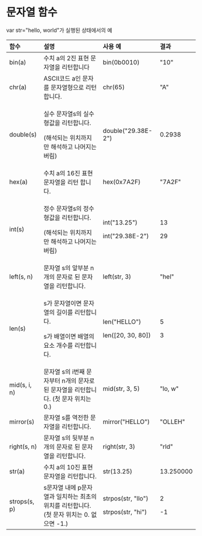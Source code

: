 # 문자열 함수

var str="hello, world"가 실행된 상태에서의 예

<table>
  <thead>
    <tr>
      <th style="text-align:left">&#xD568;&#xC218;</th>
      <th style="text-align:left">&#xC124;&#xBA85;</th>
      <th style="text-align:left">&#xC0AC;&#xC6A9; &#xC608;</th>
      <th style="text-align:left">&#xACB0;&#xACFC;</th>
    </tr>
  </thead>
  <tbody>
    <tr>
      <td style="text-align:left">bin(a)</td>
      <td style="text-align:left">&#xC218;&#xCE58; a&#xC758; 2&#xC9C4; &#xD45C;&#xD604; &#xBB38;&#xC790;&#xC5F4;&#xC744;
        &#xB9AC;&#xD134;&#xD569;&#xB2C8;&#xB2E4;</td>
      <td style="text-align:left">bin(0b0010)</td>
      <td style="text-align:left">&quot;10&quot;</td>
    </tr>
    <tr>
      <td style="text-align:left">chr(a)</td>
      <td style="text-align:left">ASCII&#xCF54;&#xB4DC; a&#xC778; &#xBB38;&#xC790;&#xB97C; &#xBB38;&#xC790;&#xC5F4;&#xD615;&#xC73C;&#xB85C;
        &#xB9AC;&#xD134;&#xD569;&#xB2C8;&#xB2E4;.</td>
      <td style="text-align:left">chr(65)</td>
      <td style="text-align:left">&quot;A&quot;</td>
    </tr>
    <tr>
      <td style="text-align:left">double(s)</td>
      <td style="text-align:left">
        <p>&#xC2E4;&#xC218; &#xBB38;&#xC790;&#xC5F4;s&#xC758; &#xC2E4;&#xC218;&#xD615;&#xAC12;&#xC744;
          &#xB9AC;&#xD134;&#xD569;&#xB2C8;&#xB2E4;.
          <br />
        </p>
        <p>(&#xD574;&#xC11D;&#xB418;&#xB294; &#xC704;&#xCE58;&#xAE4C;&#xC9C0;&#xB9CC;
          &#xD574;&#xC11D;&#xD558;&#xACE0; &#xB098;&#xBA38;&#xC9C0;&#xB294; &#xBC84;&#xB9BC;)
          <br
          />
        </p>
      </td>
      <td style="text-align:left">double(&quot;29.38E-2&quot;)</td>
      <td style="text-align:left">0.2938</td>
    </tr>
    <tr>
      <td style="text-align:left">hex(a)</td>
      <td style="text-align:left">&#xC218;&#xCE58; a&#xC758; 16&#xC9C4; &#xD45C;&#xD604; &#xBB38;&#xC790;&#xC5F4;&#xC744;
        &#xB9AC;&#xD134; &#xD569;&#xB2C8;&#xB2E4;.</td>
      <td style="text-align:left">hex(0x7A2F)</td>
      <td style="text-align:left">&quot;7A2F&quot;</td>
    </tr>
    <tr>
      <td style="text-align:left">int(s)</td>
      <td style="text-align:left">
        <p>&#xC815;&#xC218; &#xBB38;&#xC790;&#xC5F4;s&#xC758; &#xC815;&#xC218;&#xD615;&#xAC12;&#xC744;
          &#xB9AC;&#xD134;&#xD569;&#xB2C8;&#xB2E4;.
          <br />
        </p>
        <p>(&#xD574;&#xC11D;&#xB418;&#xB294; &#xC704;&#xCE58;&#xAE4C;&#xC9C0;&#xB9CC;
          &#xD574;&#xC11D;&#xD558;&#xACE0; &#xB098;&#xBA38;&#xC9C0;&#xB294; &#xBC84;&#xB9BC;)
          <br
          />
        </p>
      </td>
      <td style="text-align:left">
        <p>int(&quot;13.25&quot;)
          <br />
        </p>
        <p>int(&quot;29.38E-2&quot;)
          <br />
        </p>
      </td>
      <td style="text-align:left">
        <p>13
          <br />
        </p>
        <p>29
          <br />
        </p>
      </td>
    </tr>
    <tr>
      <td style="text-align:left">left(s, n)</td>
      <td style="text-align:left">&#xBB38;&#xC790;&#xC5F4; s&#xC758; &#xC55E;&#xBD80;&#xBD84; n&#xAC1C;&#xC758;
        &#xBB38;&#xC790;&#xB85C; &#xB41C; &#xBB38;&#xC790;&#xC5F4;&#xC744; &#xB9AC;&#xD134;&#xD569;&#xB2C8;&#xB2E4;.</td>
      <td
      style="text-align:left">left(str, 3)</td>
        <td style="text-align:left">&quot;hel&quot;</td>
    </tr>
    <tr>
      <td style="text-align:left">len(s)</td>
      <td style="text-align:left">
        <p>s&#xAC00; &#xBB38;&#xC790;&#xC5F4;&#xC774;&#xBA74; &#xBB38;&#xC790;&#xC5F4;&#xC758;
          &#xAE38;&#xC774;&#xB97C; &#xB9AC;&#xD134;&#xD569;&#xB2C8;&#xB2E4;.
          <br />
        </p>
        <p>s&#xAC00; &#xBC30;&#xC5F4;&#xC774;&#xBA74; &#xBC30;&#xC5F4;&#xC758; &#xC694;&#xC18C;
          &#xAC1C;&#xC218;&#xB97C; &#xB9AC;&#xD134;&#xD569;&#xB2C8;&#xB2E4;.
          <br />
        </p>
      </td>
      <td style="text-align:left">
        <p>len(&quot;HELLO&quot;)
          <br />
        </p>
        <p>len([20, 30, 80])
          <br />
        </p>
      </td>
      <td style="text-align:left">
        <p>5
          <br />
        </p>
        <p>3
          <br />
        </p>
      </td>
    </tr>
    <tr>
      <td style="text-align:left">mid(s, i, n)</td>
      <td style="text-align:left">&#xBB38;&#xC790;&#xC5F4; s&#xC758; i&#xBC88;&#xC9F8; &#xBB38;&#xC790;&#xBD80;&#xD130;
        n&#xAC1C;&#xC758; &#xBB38;&#xC790;&#xB85C; &#xB41C; &#xBB38;&#xC790;&#xC5F4;&#xC744;
        &#xB9AC;&#xD134;&#xD569;&#xB2C8;&#xB2E4;. (&#xCCAB; &#xBB38;&#xC790; &#xC704;&#xCE58;&#xB294;
        0.)</td>
      <td style="text-align:left">mid(str, 3, 5)</td>
      <td style="text-align:left">&quot;lo, w&quot;</td>
    </tr>
    <tr>
      <td style="text-align:left">mirror(s)</td>
      <td style="text-align:left">&#xBB38;&#xC790;&#xC5F4; s&#xB97C; &#xC5ED;&#xC804;&#xD55C; &#xBB38;&#xC790;&#xC5F4;&#xC744;
        &#xB9AC;&#xD134;&#xD569;&#xB2C8;&#xB2E4;.</td>
      <td style="text-align:left">mirror(&quot;HELLO&quot;)</td>
      <td style="text-align:left">&quot;OLLEH&quot;</td>
    </tr>
    <tr>
      <td style="text-align:left">right(s, n)</td>
      <td style="text-align:left">&#xBB38;&#xC790;&#xC5F4; s&#xC758; &#xB4B7;&#xBD80;&#xBD84; n&#xAC1C;&#xC758;
        &#xBB38;&#xC790;&#xB85C; &#xB41C; &#xBB38;&#xC790;&#xC5F4;&#xC744; &#xB9AC;&#xD134;&#xD569;&#xB2C8;&#xB2E4;.</td>
      <td
      style="text-align:left">right(str, 3)</td>
        <td style="text-align:left">&quot;rld&quot;</td>
    </tr>
    <tr>
      <td style="text-align:left">str(a)</td>
      <td style="text-align:left">&#xC218;&#xCE58; a&#xC758; 10&#xC9C4; &#xD45C;&#xD604; &#xBB38;&#xC790;&#xC5F4;&#xC744;
        &#xB9AC;&#xD134;&#xD569;&#xB2C8;&#xB2E4;.</td>
      <td style="text-align:left">str(13.25)</td>
      <td style="text-align:left">13.250000</td>
    </tr>
    <tr>
      <td style="text-align:left">strops(s, p)</td>
      <td style="text-align:left">s&#xBB38;&#xC790;&#xC5F4; &#xB0B4;&#xC5D0; p&#xBB38;&#xC790;&#xC5F4;&#xACFC;
        &#xC77C;&#xCE58;&#xD558;&#xB294; &#xCD5C;&#xCD08;&#xC758; &#xC704;&#xCE58;&#xB97C;
        &#xB9AC;&#xD134;&#xD569;&#xB2C8;&#xB2E4;.(&#xCCAB; &#xBB38;&#xC790; &#xC704;&#xCE58;&#xB294;
        0. &#xC5C6;&#xC73C;&#xBA74; -1.)</td>
      <td style="text-align:left">
        <p>strpos(str, &quot;llo&quot;)
          <br />
        </p>
        <p>strpos(str, &quot;hi&quot;)
          <br />
        </p>
      </td>
      <td style="text-align:left">
        <p>2
          <br />
        </p>
        <p>-1
          <br />
        </p>
      </td>
    </tr>
  </tbody>
</table>



